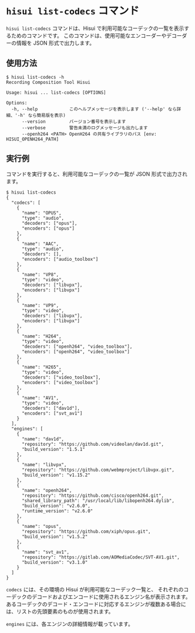# `hisui list-codecs` コマンド

`hisui list-codecs` コマンドは、Hisui で利用可能なコーデックの一覧を表示するためのコマンドです。
このコマンドは、使用可能なエンコーダーやデコーダーの情報を JSON 形式で出力します。

## 使用方法

```console
$ hisui list-codecs -h
Recording Composition Tool Hisui

Usage: hisui ... list-codecs [OPTIONS]

Options:
  -h, --help            このヘルプメッセージを表示します ('--help' なら詳細、'-h' なら簡易版を表示)
      --version         バージョン番号を表示します
      --verbose         警告未満のログメッセージも出力します
      --openh264 <PATH> OpenH264 の共有ライブラリのパス [env: HISUI_OPENH264_PATH]
```

## 実行例

コマンドを実行すると、利用可能なコーデックの一覧が JSON 形式で出力されます。

```console
$ hisui list-codecs
{
  "codecs": [
    {
      "name": "OPUS",
      "type": "audio",
      "decoders": ["opus"],
      "encoders": ["opus"]
    },
    {
      "name": "AAC",
      "type": "audio",
      "decoders": [],
      "encoders": ["audio_toolbox"]
    },
    {
      "name": "VP8",
      "type": "video",
      "decoders": ["libvpx"],
      "encoders": ["libvpx"]
    },
    {
      "name": "VP9",
      "type": "video",
      "decoders": ["libvpx"],
      "encoders": ["libvpx"]
    },
    {
      "name": "H264",
      "type": "video",
      "decoders": ["openh264", "video_toolbox"],
      "encoders": ["openh264", "video_toolbox"]
    },
    {
      "name": "H265",
      "type": "video",
      "decoders": ["video_toolbox"],
      "encoders": ["video_toolbox"]
    },
    {
      "name": "AV1",
      "type": "video",
      "decoders": ["dav1d"],
      "encoders": ["svt_av1"]
    }
  ],
  "engines": [
    {
      "name": "dav1d",
      "repository": "https://github.com/videolan/dav1d.git",
      "build_version": "1.5.1"
    },
    {
      "name": "libvpx",
      "repository": "https://github.com/webmproject/libvpx.git",
      "build_version": "v1.15.2"
    },
    {
      "name": "openh264",
      "repository": "https://github.com/cisco/openh264.git",
      "shared_library_path": "/usr/local/lib/libopenh264.dylib",
      "build_version": "v2.6.0",
      "runtime_version": "v2.6.0"
    },
    {
      "name": "opus",
      "repository": "https://github.com/xiph/opus.git",
      "build_version": "v1.5.2"
    },
    {
      "name": "svt_av1",
      "repository": "https://gitlab.com/AOMediaCodec/SVT-AV1.git",
      "build_version": "v3.1.0"
    }
  ]
}
```

`codecs` には、その環境の Hisui が利用可能なコーデック一覧と、
それぞれのコーデックのデコードおよびエンコードに使用されるエンジン名が表示されます。
あるコーデックのデコード・エンコードに対応するエンジンが複数ある場合には、リストの先頭要素のものが使用されます。

`engines` には、各エンジンの詳細情報が載っています。
